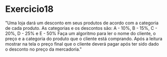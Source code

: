 # Exercicio18
"Uma loja dará um desconto em seus produtos de acordo com a categoria de cada produto. As categorias e os descontos são: A - 10%, B - 15%, C - 20%, D - 25% e E - 50%
Faça um algoritmo para ler o nome do cliente, o preço e a categoria do produto que o
cliente está comprando. Após a leitura mostrar na tela o preço final que o cliente
deverá pagar após ter sido dado o desconto no preço da mercadoria."
